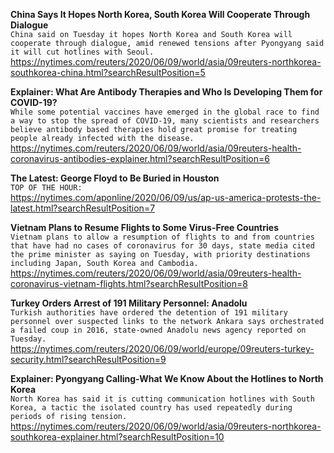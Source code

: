 **China Says It Hopes North Korea, South Korea Will Cooperate Through Dialogue**\
`China said on Tuesday it hopes North Korea and South Korea will cooperate through dialogue, amid renewed tensions after Pyongyang said it will cut hotlines with Seoul.`\
https://nytimes.com/reuters/2020/06/09/world/asia/09reuters-northkorea-southkorea-china.html?searchResultPosition=5

**Explainer: What Are Antibody Therapies and Who Is Developing Them for COVID-19?**\
`While some potential vaccines have emerged in the global race to find a way to stop the spread of COVID-19, many scientists and researchers believe antibody based therapies hold great promise for treating people already infected with the disease.`\
https://nytimes.com/reuters/2020/06/09/world/asia/09reuters-health-coronavirus-antibodies-explainer.html?searchResultPosition=6

**The Latest: George Floyd to Be Buried in Houston**\
`TOP OF THE HOUR:`\
https://nytimes.com/aponline/2020/06/09/us/ap-us-america-protests-the-latest.html?searchResultPosition=7

**Vietnam Plans to Resume Flights to Some Virus-Free Countries**\
`Vietnam plans to allow a resumption of flights to and from countries that have had no cases of coronavirus for 30 days, state media cited the prime minister as saying on Tuesday, with priority destinations including Japan, South Korea and Cambodia. `\
https://nytimes.com/reuters/2020/06/09/world/asia/09reuters-health-coronavirus-vietnam-flights.html?searchResultPosition=8

**Turkey Orders Arrest of 191 Military Personnel: Anadolu**\
`Turkish authorities have ordered the detention of 191 military personnel over suspected links to the network Ankara says orchestrated a failed coup in 2016, state-owned Anadolu news agency reported on Tuesday.`\
https://nytimes.com/reuters/2020/06/09/world/europe/09reuters-turkey-security.html?searchResultPosition=9

**Explainer: Pyongyang Calling-What We Know About the Hotlines to North Korea**\
`North Korea has said it is cutting communication hotlines with South Korea, a tactic the isolated country has used repeatedly during periods of rising tension.`\
https://nytimes.com/reuters/2020/06/09/world/asia/09reuters-northkorea-southkorea-explainer.html?searchResultPosition=10

